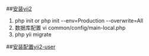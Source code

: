 ##[安装yii2](https://github.com/yiisoft/yii2-app-advanced/blob/master/docs/guide/start-installation.md)
1. php init or
php init --env=Production --overwrite=All
2. 数据库配置 
vi common/config/main-local.php
3. php yii migrate

##[安装配置yii2-user](https://github.com/dektrium/yii2-user/blob/master/docs/usage-with-advanced-template.md)
